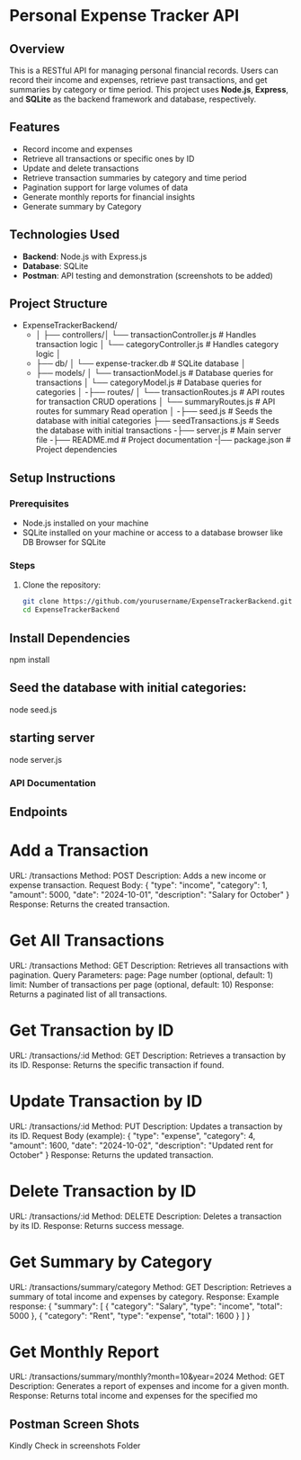 # Personal Expense Tracker API

## Overview

This is a RESTful API for managing personal financial records. Users can record their income and expenses, retrieve past transactions, and get summaries by category or time period. This project uses **Node.js**, **Express**, and **SQLite** as the backend framework and database, respectively.

## Features

- Record income and expenses
- Retrieve all transactions or specific ones by ID
- Update and delete transactions
- Retrieve transaction summaries by category and time period
- Pagination support for large volumes of data
- Generate monthly reports for financial insights
- Generate summary by Category

## Technologies Used

- **Backend**: Node.js with Express.js
- **Database**: SQLite
- **Postman**: API testing and demonstration (screenshots to be added)

## Project Structure

- ExpenseTrackerBackend/
  - │ ├── controllers/│
    └── transactionController.js # Handles transaction logic │
    └── categoryController.js # Handles category logic │
  - ├── db/ │
    └── expense-tracker.db # SQLite database │
  - ├── models/ │
    └── transactionModel.js # Database queries for transactions │ └── categoryModel.js # Database queries for categories │
    -├── routes/ │
    └── transactionRoutes.js # API routes for transaction CRUD operations │
    └── summaryRoutes.js # API routes for summary Read operation │
    -├── seed.js # Seeds the database with initial categories ├── seedTransactions.js # Seeds the database with initial transactions
    -├── server.js # Main server file
    -├── README.md # Project documentation
    -|── package.json # Project dependencies

## Setup Instructions

### Prerequisites

- Node.js installed on your machine
- SQLite installed on your machine or access to a database browser like DB Browser for SQLite

### Steps

1. Clone the repository:
   ```bash
   git clone https://github.com/yourusername/ExpenseTrackerBackend.git
   cd ExpenseTrackerBackend
   ```

## Install Dependencies

npm install

## Seed the database with initial categories:

node seed.js

## starting server

node server.js

### API Documentation

## Endpoints

# Add a Transaction

URL: /transactions
Method: POST
Description: Adds a new income or expense transaction.
Request Body:
{
"type": "income",
"category": 1,
"amount": 5000,
"date": "2024-10-01",
"description": "Salary for October"
}
Response: Returns the created transaction.

# Get All Transactions

URL: /transactions
Method: GET
Description: Retrieves all transactions with pagination.
Query Parameters:
page: Page number (optional, default: 1)
limit: Number of transactions per page (optional, default: 10)
Response: Returns a paginated list of all transactions.

# Get Transaction by ID

URL: /transactions/:id
Method: GET
Description: Retrieves a transaction by its ID.
Response: Returns the specific transaction if found.

# Update Transaction by ID

URL: /transactions/:id
Method: PUT
Description: Updates a transaction by its ID.
Request Body (example):
{
"type": "expense",
"category": 4,
"amount": 1600,
"date": "2024-10-02",
"description": "Updated rent for October"
}
Response: Returns the updated transaction.

# Delete Transaction by ID

URL: /transactions/:id
Method: DELETE
Description: Deletes a transaction by its ID.
Response: Returns success message.

# Get Summary by Category

URL: /transactions/summary/category
Method: GET
Description: Retrieves a summary of total income and expenses by category.
Response: Example response:
{
"summary": [
{ "category": "Salary", "type": "income", "total": 5000 },
{ "category": "Rent", "type": "expense", "total": 1600 }
]
}

# Get Monthly Report

URL: /transactions/summary/monthly?month=10&year=2024
Method: GET
Description: Generates a report of expenses and income for a given month.
Response: Returns total income and expenses for the specified mo

## Postman Screen Shots

Kindly Check in screenshots Folder
